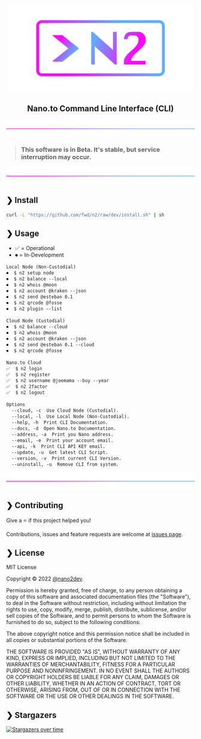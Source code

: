 <p align="center">
  <img src="https://github.com/fwd/n2/raw/master/.github/banner.png" alt="Prompts" width="500" />
</p>

<h2 align="center">Nano.to Command Line Interface (CLI)</h2>

![line](https://github.com/fwd/n2/raw/master/.github/line.png)
 
> ### This software is in Beta. It's stable, but service interruption may occur.

![line](https://github.com/fwd/n2/raw/master/.github/line.png)

## ❯ Install

```bash
curl -L "https://github.com/fwd/n2/raw/dev/install.sh" | sh
```

## ❯ Usage

- ✅ = Operational
- ⏺ = In-Development

```
Local Node (Non-Custodial)
⏺  $ n2 setup node
⏺  $ n2 balance --local
⏺  $ n2 whois @moon
⏺  $ n2 account @kraken --json
⏺  $ n2 send @esteban 0.1
⏺  $ n2 qrcode @fosse
⏺  $ n2 plugin --list

Cloud Node (Custodial)
⏺  $ n2 balance --cloud
⏺  $ n2 whois @moon
⏺  $ n2 account @kraken --json
⏺  $ n2 send @esteban 0.1 --cloud
⏺  $ n2 qrcode @fosse 

Nano.to Cloud
✅  $ n2 login
✅  $ n2 register 
✅  $ n2 username @joemama --buy --year
✅  $ n2 2factor
✅  $ n2 logout

Options
  --cloud, -c  Use Cloud Node (Custodial).
  --local, -l  Use Local Node (Non-Custodial).
  --help, -h  Print CLI Documentation.
  --docs, -d  Open Nano.to Documentation.
  --address, -a  Print you Nano address.
  --email, -e  Print your account email.
  --api, -k  Print CLI API KEY email.
  --update, -u  Get latest CLI Script.
  --version, -v  Print current CLI Version.
  --uninstall, -u  Remove CLI from system.
```

![line](https://github.com/fwd/n2/raw/master/.github/line.png)

## ❯ Contributing

Give a ⭐️ if this project helped you!

Contributions, issues and feature requests are welcome at [issues page](https://github.com/fwd/n2/issues).

## ❯ License

MIT License

Copyright © 2022 [@nano2dev](https://twitter.com/nano2dev).

Permission is hereby granted, free of charge, to any person obtaining a copy
of this software and associated documentation files (the "Software"), to deal
in the Software without restriction, including without limitation the rights
to use, copy, modify, merge, publish, distribute, sublicense, and/or sell
copies of the Software, and to permit persons to whom the Software is
furnished to do so, subject to the following conditions:

The above copyright notice and this permission notice shall be included in all
copies or substantial portions of the Software.

THE SOFTWARE IS PROVIDED "AS IS", WITHOUT WARRANTY OF ANY KIND, EXPRESS OR
IMPLIED, INCLUDING BUT NOT LIMITED TO THE WARRANTIES OF MERCHANTABILITY,
FITNESS FOR A PARTICULAR PURPOSE AND NONINFRINGEMENT. IN NO EVENT SHALL THE
AUTHORS OR COPYRIGHT HOLDERS BE LIABLE FOR ANY CLAIM, DAMAGES OR OTHER
LIABILITY, WHETHER IN AN ACTION OF CONTRACT, TORT OR OTHERWISE, ARISING FROM,
OUT OF OR IN CONNECTION WITH THE SOFTWARE OR THE USE OR OTHER DEALINGS IN THE
SOFTWARE.

## ❯ Stargazers

[![Stargazers over time](https://starchart.cc/fwd/n2.svg)](https://github.com/fwd/n2)
